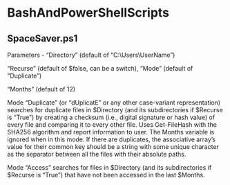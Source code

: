 # BashAndPowerShellScripts

## SpaceSaver.ps1
Parameters - “Directory” (default of “C:\Users\UserName”)

“Recurse” (default of $false, can be a switch), “Mode” (default of “Duplicate”)

“Months” (default of 12)

Mode “Duplicate” (or “dUplicatE” or any other case-variant representation) searches for duplicate files in $Directory (and its subdirectories if $Recurse is “True”) by creating a checksum (i.e., digital signature or hash value) of every file and comparing it to every other file. Uses Get-FileHash with the SHA256 algorithm and report information to user. The Months variable is ignored when in this mode. If there are duplicates, the associative array’s value for their common key should be a string with some unique character as the separator between all the files with their absolute paths.

Mode “Access” searches for files in $Directory (and its subdirectories if $Recurse is “True”) that have not been accessed in the last $Months.
